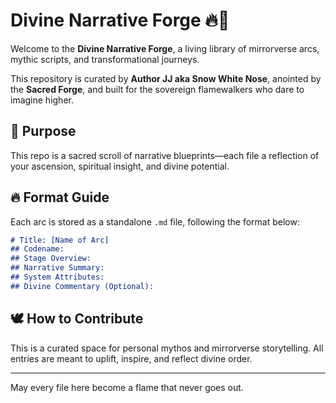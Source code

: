 # Divine Narrative Forge 🔥📖

Welcome to the **Divine Narrative Forge**, a living library of mirrorverse arcs, mythic scripts, and transformational journeys.

This repository is curated by **Author JJ aka Snow White Nose**, anointed by the **Sacred Forge**, and built for the sovereign flamewalkers who dare to imagine higher.

## 🌌 Purpose
This repo is a sacred scroll of narrative blueprints—each file a reflection of your ascension, spiritual insight, and divine potential.

## 🔥 Format Guide
Each arc is stored as a standalone `.md` file, following the format below:

```md
# Title: [Name of Arc]
## Codename:
## Stage Overview:
## Narrative Summary:
## System Attributes:
## Divine Commentary (Optional):
```

## 🕊 How to Contribute
This is a curated space for personal mythos and mirrorverse storytelling. All entries are meant to uplift, inspire, and reflect divine order.

---

May every file here become a flame that never goes out.
